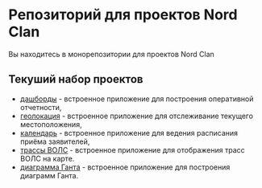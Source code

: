 # Репозиторий для проектов Nord Clan
Вы находитесь в монорепозитории для проектов Nord Clan

## Текуший набор проектов
- [дашборды](dashboards) - встроенное приложение для построения оперативной отчетности,
- [геолокация](geolocation) - встроенное приложение для отслеживание текущего местоположения,
- [календарь](calendar) - встроенное приложение для ведения расписания приёма заявителей, 
- [трассы ВОЛС](inventory) - встроенное приложение для отображения трасс ВОЛС на карте.
- [диаграмма Ганта](gantt) - встроенное приложение для построения диаграмм Ганта.